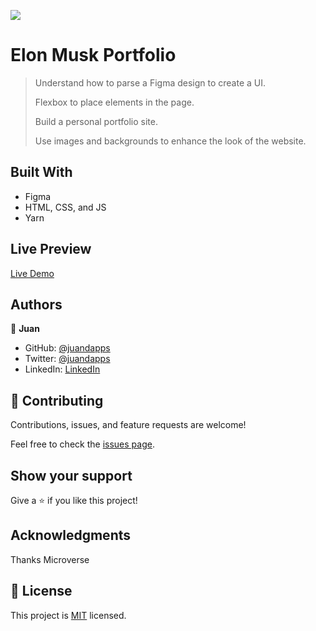 ![](https://img.shields.io/badge/Microverse-blueviolet)

# Elon Musk Portfolio

> Understand how to parse a Figma design to create a UI.
>
> Flexbox to place elements in the page.
>
> Build a personal portfolio site.
>
> Use images and backgrounds to enhance the look of the website.

## Built With

- Figma
- HTML, CSS, and JS
- Yarn

## Live Preview

[Live Demo](https://juandapps.github.io/portfolio-elon-musk/)

## Authors

👤 **Juan**

- GitHub: [@juandapps](https://github.com/juandapps)
- Twitter: [@juandapps](https://twitter.com/juandapps)
- LinkedIn: [LinkedIn](https://linkedin.com/in/juandapps)

## 🤝 Contributing

Contributions, issues, and feature requests are welcome!

Feel free to check the [issues page](../../issues/).

## Show your support

Give a ⭐️ if you like this project!

## Acknowledgments

Thanks Microverse

## 📝 License

This project is [MIT](./LICENSE.md) licensed.
